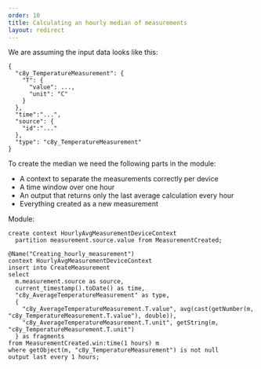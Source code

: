 ```yaml
---
order: 10
title: Calculating an hourly median of measurements
layout: redirect
---
```


We are assuming the input data looks like this:

    {
      "c8y_TemperatureMeasurement": {
        "T": {
          "value": ...,
          "unit": "C"
        }
      },
      "time":"...",
      "source": {
        "id":"..."
      },
      "type": "c8y_TemperatureMeasurement"
    }

To create the median we need the following parts in the module:

 - A context to separate the measurements correctly per device
 - A time window over one hour
 - An output that returns only the last average calculation every hour
 - Everything created as a new measurement

Module:

    create context HourlyAvgMeasurementDeviceContext
      partition measurement.source.value from MeasurementCreated;

    @Name("Creating_hourly_measurement")
    context HourlyAvgMeasurementDeviceContext
    insert into CreateMeasurement
    select
      m.measurement.source as source,
      current_timestamp().toDate() as time,
      "c8y_AverageTemperatureMeasurement" as type,
      {
        "c8y_AverageTemperatureMeasurement.T.value", avg(cast(getNumber(m, "c8y_TemperatureMeasurement.T.value"), double)),
        "c8y_AverageTemperatureMeasurement.T.unit", getString(m, "c8y_TemperatureMeasurement.T.unit")
      } as fragments
    from MeasurementCreated.win:time(1 hours) m
    where getObject(m, "c8y_TemperatureMeasurement") is not null
    output last every 1 hours;

